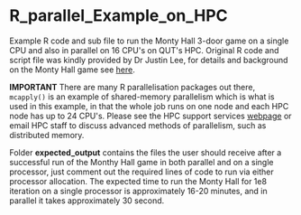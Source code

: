# R_parallel_Example_on_HPC
Example R code and sub file to run the Monty Hall 3-door game on a single CPU and also in parallel on 16 CPU's on QUT's HPC. Original R code and script file was kindly provided by Dr Justin Lee, for details and background on the Monty Hall game see [here](https://en.wikipedia.org/wiki/Monty_Hall_problem).

**IMPORTANT** There are many R parallelisation packages out there, ```mcapply()``` is an example of shared-memory parallelism which is what is used in this example, in that the whole job runs on one node and each HPC node has up to 24 CPU's. Please see the HPC support services [webpage](http://www.itservices.qut.edu.au/researchteaching/hpc/) or email HPC staff to discuss advanced methods of parallelism, such as distributed memory. 

Folder **expected_output** contains the files the user should receive after a successful run of the Monthy Hall game in both parallel and on a single processor, just comment out the required lines of code to run via either processor allocation. The expected time to run the Monty Hall for 1e8 iteration on a single processor is approximately 16-20 minutes, and in parallel it takes approximately 30 second.
